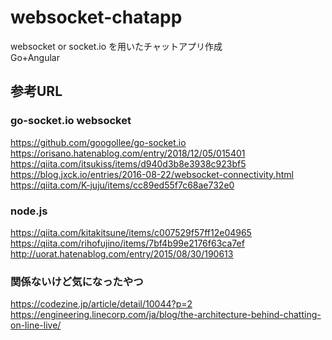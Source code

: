 # websocket-chatapp

websocket or socket.io を用いたチャットアプリ作成  
Go+Angular  

## 参考URL

### go-socket.io websocket

https://github.com/googollee/go-socket.io  
https://orisano.hatenablog.com/entry/2018/12/05/015401  
https://qiita.com/itsukiss/items/d940d3b8e3938c923bf5  
https://blog.jxck.io/entries/2016-08-22/websocket-connectivity.html  
https://qiita.com/K-juju/items/cc89ed55f7c68ae732e0  

### node.js

https://qiita.com/kitakitsune/items/c007529f57ff12e04965  
https://qiita.com/rihofujino/items/7bf4b99e2176f63ca7ef  
http://uorat.hatenablog.com/entry/2015/08/30/190613  


### 関係ないけど気になったやつ

https://codezine.jp/article/detail/10044?p=2  
https://engineering.linecorp.com/ja/blog/the-architecture-behind-chatting-on-line-live/  
